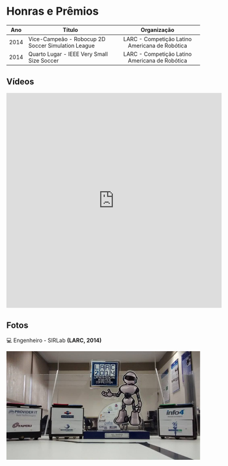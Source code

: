 # Honras e Prêmios 
| Ano  | Título                                             |                  Organização                   |
|:----:|----------------------------------------------------|:----------------------------------------------:|
| 2014 | Vice-Campeão - Robocup 2D Soccer Simulation League | LARC - Competição Latino Americana de Robótica |
| 2014 | Quarto Lugar - IEEE Very Small Size Soccer         | LARC - Competição Latino Americana de Robótica |

## Vídeos
<iframe width="560" height="560" src="https://www.youtube.com/embed/cjvvqYa9_38" title="YouTube video player" frameborder="0" allow="accelerometer; autoplay; clipboard-write; encrypted-media; gyroscope; picture-in-picture; web-share" allowfullscreen></iframe>

## Fotos

:computer: Engenheiro - SIRLab  **(LARC, 2014)**

![](assets/images/trophy.png ':zoom')
